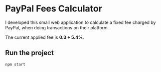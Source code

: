 # PayPal Fees Calculator

I developed this small web application to calculate a fixed fee charged by PayPal, when doing transactions on their platform.

The current applied fee is **0.3 + 5.4%**.

## Run the project

`npm start`

